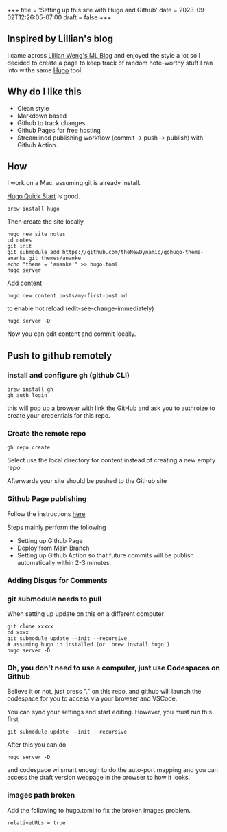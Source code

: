 +++
title = 'Setting up this site with Hugo and Github'
date = 2023-09-02T12:26:05-07:00
draft = false
+++

## Inspired by Lillian's blog
 
I came across [Lillian Weng's ML Blog](https://lilianweng.github.io/) and enjoyed the style a lot so I decided to create a page to keep track of random note-worthy stuff I ran into withe same [Hugo](https://gohugo.io) tool. 

## Why do I like this

- Clean style
- Markdown based 
- Github to track changes
- Github Pages for free hosting
- Streamlined publishing workflow (commit -> push -> publish) with Github Action. 

## How

I work on a Mac, assuming git is already install. 

[Hugo Quick Start](https://gohugo.io/getting-started/quick-start/) is good.

```
brew install hugo
```

Then create the site locally 

```
hugo new site notes
cd notes
git init
git submodule add https://github.com/theNewDynamic/gohugo-theme-ananke.git themes/ananke
echo "theme = 'ananke'" >> hugo.toml
hugo server
```

Add content 

```
hugo new content posts/my-first-post.md
```

to enable hot reload (edit-see-change-immediately)

```
hugo server -D
```

Now you can edit content and commit locally. 

## Push to github remotely 

### install and configure gh (github CLI)
```
brew install gh
gh auth login
```

this will pop up a browser with link the GitHub and ask you to authroize to create your credentials for this repo. 

### Create the remote repo

```
gh repo create                               
```

Select use the local directory for content  instead of creating a new empty repo.

Afterwards your site should be pushed to the Github site

### Github Page publishing

Follow the instructions [here](https://gohugo.io/hosting-and-deployment/hosting-on-github/)

Steps mainly perform the following

- Setting up Github Page
- Deploy from Main Branch
- Setting up Github Action so that future commits will be publish automatically within 2-3 minutes.  


### Adding Disqus for Comments


### git submodule needs to pull

When setting up update on this on a different computer

```
git clone xxxxx
cd xxxx
git submodule update --init --recursive
# assuming hugo in installed (or 'brew install hugo')
hugo server -D
```

### Oh, you don't need to use a computer, just use Codespaces on Github

Believe it or not, just press "." on this repo, and github will launch the codespace for you to access via your browser and VSCode. 

You can sync your settings and start editing. However, you must run this first

```
git submodule update --init --recursive
```

After this you can do 
```
hugo server -D
```
and codespace wi smart enough to do the auto-port mapping and you can access the draft version webpage in the browser to how it looks. 


### images path broken

Add the following to hugo.toml to fix the broken images problem.

```
relativeURLs = true
```